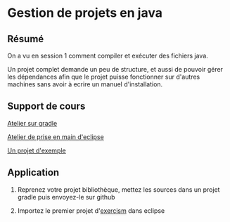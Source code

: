 # Gestion de projets en java

## Résumé

On a vu en session 1 comment compiler et exécuter des fichiers java.

Un projet complet demande un peu de structure, et aussi de pouvoir gérer les dépendances afin que le projet puisse fonctionner sur d'autres machines sans avoir à ecrire un manuel d'installation.

## Support de cours

[Atelier sur gradle](gradle.md)

[Atelier de prise en main d'eclipse](eclipse.md)

[Un projet d'exemple](exemple.md)

## Application

1) Reprenez votre projet bibliothèque, mettez les sources dans un projet gradle puis envoyez-le sur github

2) Importez le premier projet d'[exercism](https://exercism.io/my/tracks/java) dans eclipse
